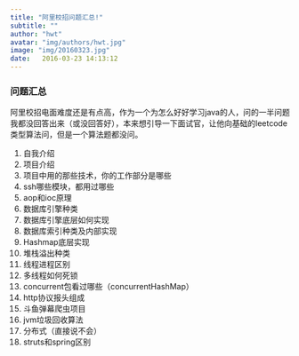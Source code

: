 ```yaml
---
title: "阿里校招问题汇总!"
subtitle: ""
author: "hwt"
avatar: "img/authors/hwt.jpg"
image: "img/20160323.jpg"
date:   2016-03-23 14:13:12
---
```


### 问题汇总  
阿里校招电面难度还是有点高，作为一个为怎么好好学习java的人，问的一半问题我都没回答出来（或没回答好），本来想引导一下面试官，让他向基础的leetcode类型算法问，但是一个算法题都没问。

1. 自我介绍  
2. 项目介绍  
3. 项目中用的那些技术，你的工作部分是哪些  
4. ssh哪些模块，都用过哪些  
5. aop和ioc原理  
6. 数据库引擎种类  
7. 数据库引擎底层如何实现  
8. 数据库索引种类及内部实现
9. Hashmap底层实现   
10. 堆栈溢出种类  
11. 线程进程区别  
12. 多线程如何死锁  
13. concurrent包看过哪些（concurrentHashMap）
14. http协议报头组成  
15. 斗鱼弹幕爬虫项目  
16. jvm垃圾回收算法  
17. 分布式（直接说不会）  
18. struts和spring区别

